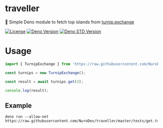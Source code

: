 # traveller
🌱 Simple Deno module to fetch top islands from [turnip.exchange](https://turnip.exchange/)

[![License](https://img.shields.io/badge/-mit-blue.svg?longCache=true&style=for-the-badge)](https://github.com/nurodev/traveller/blob/master/LICENSE) 
[![Deno Version](https://img.shields.io/badge/deno->=1.0.0-red.svg?longCache=true&style=for-the-badge)](https://github.com/denoland/deno)
[![Deno STD Version](https://img.shields.io/badge/std-0.52.0-brightgreen.svg?longCache=true&style=for-the-badge)](https://github.com/denoland/deno)

# Usage
```typescript
import { TurnipExchange } from 'https://raw.githubusercontent.com/NuroDev/traveller/master/mod.ts';

const turnips = new TurnipExchange();

const result = await turnips.get(3);

console.log(result);
```

## Example
```shell
deno run --allow-net https://raw.githubusercontent.com/NuroDev/traveller/master/tests/get.ts
```
